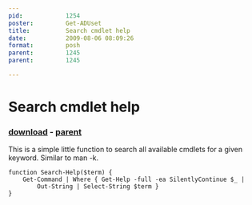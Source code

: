 ```yaml
---
pid:            1254
poster:         Get-ADUset
title:          Search cmdlet help
date:           2009-08-06 08:09:26
format:         posh
parent:         1245
parent:         1245

---
```


# Search cmdlet help

### [download](1254.ps1) - [parent](1245.md)

This is a simple little function to search all available cmdlets for a given keyword. Similar to man -k.

```posh
function Search-Help($term) {
	Get-Command | Where { Get-Help -full -ea SilentlyContinue $_ |
	    Out-String | Select-String $term }
}
```
